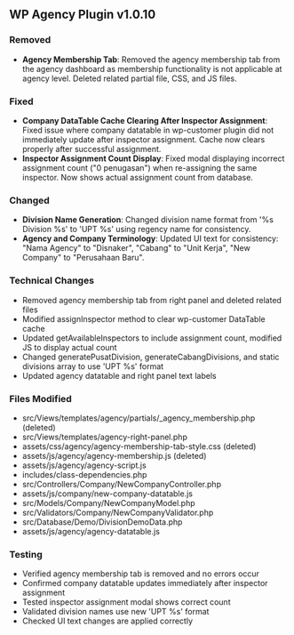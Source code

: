 ## WP Agency Plugin v1.0.10

### Removed
- **Agency Membership Tab**: Removed the agency membership tab from the agency dashboard as membership functionality is not applicable at agency level. Deleted related partial file, CSS, and JS files.

### Fixed
- **Company DataTable Cache Clearing After Inspector Assignment**: Fixed issue where company datatable in wp-customer plugin did not immediately update after inspector assignment. Cache now clears properly after successful assignment.
- **Inspector Assignment Count Display**: Fixed modal displaying incorrect assignment count ("0 penugasan") when re-assigning the same inspector. Now shows actual assignment count from database.

### Changed
- **Division Name Generation**: Changed division name format from '%s Division %s' to 'UPT %s' using regency name for consistency.
- **Agency and Company Terminology**: Updated UI text for consistency: "Nama Agency" to "Disnaker", "Cabang" to "Unit Kerja", "New Company" to "Perusahaan Baru".

### Technical Changes
- Removed agency membership tab from right panel and deleted related files
- Modified assignInspector method to clear wp-customer DataTable cache
- Updated getAvailableInspectors to include assignment count, modified JS to display actual count
- Changed generatePusatDivision, generateCabangDivisions, and static divisions array to use 'UPT %s' format
- Updated agency datatable and right panel text labels

### Files Modified
- src/Views/templates/agency/partials/_agency_membership.php (deleted)
- src/Views/templates/agency-right-panel.php
- assets/css/agency/agency-membership-tab-style.css (deleted)
- assets/js/agency/agency-membership.js (deleted)
- assets/js/agency/agency-script.js
- includes/class-dependencies.php
- src/Controllers/Company/NewCompanyController.php
- assets/js/company/new-company-datatable.js
- src/Models/Company/NewCompanyModel.php
- src/Validators/Company/NewCompanyValidator.php
- src/Database/Demo/DivisionDemoData.php
- assets/js/agency/agency-datatable.js

### Testing
- Verified agency membership tab is removed and no errors occur
- Confirmed company datatable updates immediately after inspector assignment
- Tested inspector assignment modal shows correct count
- Validated division names use new 'UPT %s' format
- Checked UI text changes are applied correctly
